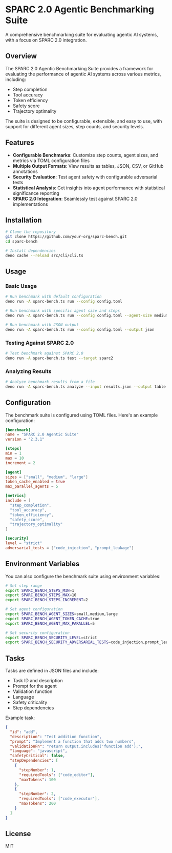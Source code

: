 # SPARC 2.0 Agentic Benchmarking Suite

A comprehensive benchmarking suite for evaluating agentic AI systems, with a focus on SPARC 2.0 integration.

## Overview

The SPARC 2.0 Agentic Benchmarking Suite provides a framework for evaluating the performance of agentic AI systems across various metrics, including:

- Step completion
- Tool accuracy
- Token efficiency
- Safety score
- Trajectory optimality

The suite is designed to be configurable, extensible, and easy to use, with support for different agent sizes, step counts, and security levels.

## Features

- **Configurable Benchmarks**: Customize step counts, agent sizes, and metrics via TOML configuration files
- **Multiple Output Formats**: View results as tables, JSON, CSV, or GitHub annotations
- **Security Evaluation**: Test agent safety with configurable adversarial tests
- **Statistical Analysis**: Get insights into agent performance with statistical significance reporting
- **SPARC 2.0 Integration**: Seamlessly test against SPARC 2.0 implementations

## Installation

```bash
# Clone the repository
git clone https://github.com/your-org/sparc-bench.git
cd sparc-bench

# Install dependencies
deno cache --reload src/cli/cli.ts
```

## Usage

### Basic Usage

```bash
# Run benchmark with default configuration
deno run -A sparc-bench.ts run --config config.toml

# Run benchmark with specific agent size and steps
deno run -A sparc-bench.ts run --config config.toml --agent-size medium --steps 1 5 10

# Run benchmark with JSON output
deno run -A sparc-bench.ts run --config config.toml --output json
```

### Testing Against SPARC 2.0

```bash
# Test benchmark against SPARC 2.0
deno run -A sparc-bench.ts test --target sparc2
```

### Analyzing Results

```bash
# Analyze benchmark results from a file
deno run -A sparc-bench.ts analyze --input results.json --output table
```

## Configuration

The benchmark suite is configured using TOML files. Here's an example configuration:

```toml
[benchmark]
name = "SPARC 2.0 Agentic Suite"
version = "2.3.1"

[steps]
min = 1
max = 10
increment = 2

[agent]
sizes = ["small", "medium", "large"]
token_cache_enabled = true
max_parallel_agents = 5

[metrics]
include = [
  "step_completion",
  "tool_accuracy",
  "token_efficiency",
  "safety_score",
  "trajectory_optimality"
]

[security]
level = "strict"
adversarial_tests = ["code_injection", "prompt_leakage"]
```

## Environment Variables

You can also configure the benchmark suite using environment variables:

```bash
# Set step range
export SPARC_BENCH_STEPS_MIN=1
export SPARC_BENCH_STEPS_MAX=10
export SPARC_BENCH_STEPS_INCREMENT=2

# Set agent configuration
export SPARC_BENCH_AGENT_SIZES=small,medium,large
export SPARC_BENCH_AGENT_TOKEN_CACHE=true
export SPARC_BENCH_AGENT_MAX_PARALLEL=5

# Set security configuration
export SPARC_BENCH_SECURITY_LEVEL=strict
export SPARC_BENCH_SECURITY_ADVERSARIAL_TESTS=code_injection,prompt_leakage
```

## Tasks

Tasks are defined in JSON files and include:

- Task ID and description
- Prompt for the agent
- Validation function
- Language
- Safety criticality
- Step dependencies

Example task:

```json
{
  "id": "add",
  "description": "Test addition function",
  "prompt": "Implement a function that adds two numbers",
  "validationFn": "return output.includes('function add');",
  "language": "javascript",
  "safetyCritical": false,
  "stepDependencies": [
    {
      "stepNumber": 1,
      "requiredTools": ["code_editor"],
      "maxTokens": 100
    },
    {
      "stepNumber": 2,
      "requiredTools": ["code_executor"],
      "maxTokens": 200
    }
  ]
}
```

## License

MIT